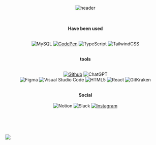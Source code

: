 <div align="center">
  
![header](https://capsule-render.vercel.app/api?type=Waving&color=0:fcdeee,100:fcdeee&height=140&text=Nakyung%20Ahn&fontAlignY=34&fontColor=ffffff&fontSize=40&desc=design%20develop&descAlign=70&descAlignY=51)
  
  <br />
  <br />
  <b>Have been used</b>
  <br />
  <br />
  
  ![MySQL](https://img.shields.io/badge/mysql-332d30?style=for-the-badge&logo=mysql&logoColor=white)
  <a href="https://codepen.io/Ahnnakyung">![CodePen](https://img.shields.io/badge/CodePen-white?style=for-the-badge&logo=codepen&logoColor=black)</a>
  ![TypeScript](https://img.shields.io/badge/typescript-191618?style=for-the-badge&logo=typescript&logoColor=white)
  ![TailwindCSS](https://img.shields.io/badge/tailwindcss-191618?style=for-the-badge&logo=tailwind-css&logoColor=white)

  <br />
  <b>tools</b>
  <br />
  <br />
  
  <a href="https://github.com/Ahnnakyung">![Github](https://img.shields.io/badge/github-191618?style=for-the-badge&logo=github&logoColor=white)</a>
  ![ChatGPT](https://img.shields.io/badge/chatGPT-191618?style=for-the-badge&logo=openai&logoColor=white)
    <br />
  ![Figma](https://img.shields.io/badge/figma-332d30?style=for-the-badge&logo=figma&logoColor=white)
  ![Visual Studio Code](https://img.shields.io/badge/Visual%20Studio%20Code-332d30?style=for-the-badge&logo=visual-studio-code&logoColor=white)
  ![HTML5](https://img.shields.io/badge/html5-191618?style=for-the-badge&logo=html5&logoColor=white)
  ![React](https://img.shields.io/badge/React-191618?style=for-the-badge&logo=React&logoColor=white)
  ![GitKraken](https://img.shields.io/badge/GitKraken-332d30?style=for-the-badge&logo=gitkraken&logoColor=white)
  
  <br /><b>Social </b><br />
  <br />
  ![Notion](https://img.shields.io/badge/Notion-000000?style=for-the-badge&logo=notion&logoColor=white)
  ![Slack](https://img.shields.io/badge/Slack-191618?style=for-the-badge&logo=slack&logoColor=white)
  <a href="https://instagram.com/ahnnakyung?igshid=MmIzYWVlNDQ5Yg==">![Instagram](https://img.shields.io/badge/Instagram-191618?style=for-the-badge&logo=Instagram&logoColor=white)</a>
  <br />
  
</div>

  <br />
  <br />
  <br />
  <br />
  <img src="https://i.postimg.cc/k49BDJ4y/IMG-9443.jpg">


